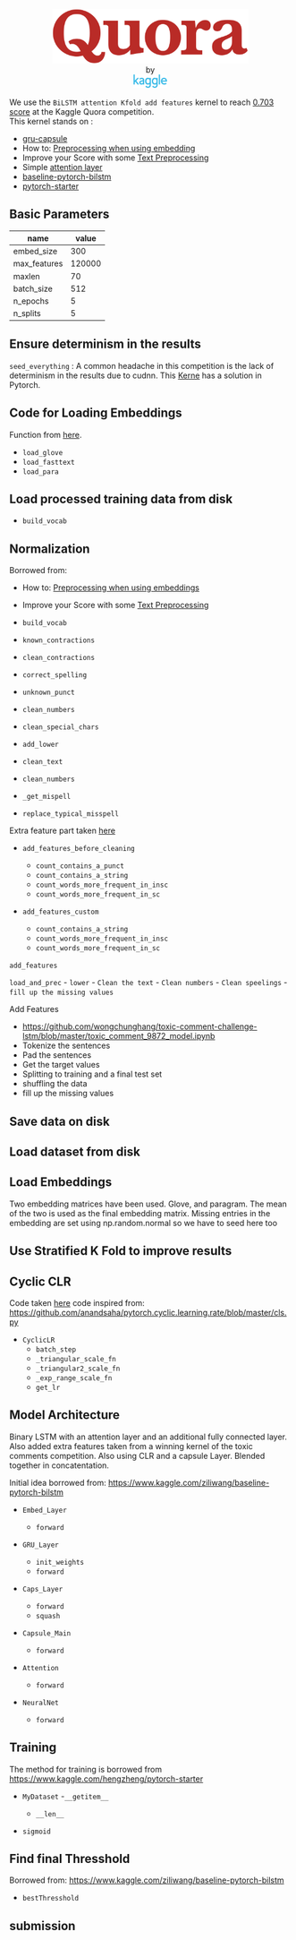 <p align="center">
  <a href="#"><img src="./misc/quora.png" width="350"></a></br>
  by</br>
  <a href="#"><img src="./misc/Kaggle_logo.png" width="60"></a>
</p>



We use the `BiLSTM attention Kfold add features` kernel to reach [0.703 score](https://www.kaggle.com/c/quora-insincere-questions-classification/leaderboard) at the Kaggle Quora competition.  
This kernel stands on : 
- [gru-capsule](https://www.kaggle.com/gmhost/gru-capsule)
- How to: [Preprocessing when using embedding](https://www.kaggle.com/christofhenkel/how-to-preprocessing-when-using-embeddings)
- Improve your Score with some [Text Preprocessing](https://www.kaggle.com/theoviel/improve-your-score-with-some-text-preprocessing)
- Simple [attention layer](https://github.com/mttk/rnn-classifier/blob/master/model.py)
- [baseline-pytorch-bilstm](https://www.kaggle.com/ziliwang/baseline-pytorch-bilstm)
- [pytorch-starter](https://www.kaggle.com/hengzheng/pytorch-starter)

## Basic Parameters

| name         | value  | 
|--------------|--------|
| embed_size   | 300    |
| max_features | 120000 |
| maxlen       | 70     |
| batch_size   | 512    |
| n_epochs     | 5      |
| n_splits     | 5      |

## Ensure determinism in the results 
`seed_everything` : A common headache in this competition is the lack of determinism in the results due to cudnn. This [Kerne](https://www.kaggle.com/hengzheng/pytorch-starter) has a solution in Pytorch.  



## Code for Loading Embeddings
Function from [here](https://www.kaggle.com/gmhost/gru-capsule).
- `load_glove`
- `load_fasttext`
- `load_para`

## Load processed training data from disk
- `build_vocab`

## Normalization

Borrowed from:
- How to: [Preprocessing when using embeddings](https://www.kaggle.com/christofhenkel/how-to-preprocessing-when-using-embeddings)
- Improve your Score with some [Text Preprocessing](https://www.kaggle.com/theoviel/improve-your-score-with-some-text-preprocessing)

- `build_vocab`
- `known_contractions`
- `clean_contractions`
- `correct_spelling`
- `unknown_punct`
- `clean_numbers`
- `clean_special_chars`
- `add_lower`
- `clean_text`
- `clean_numbers`
- `_get_mispell`
- `replace_typical_misspell`

Extra feature part taken [here](https://github.com/wongchunghang/toxic-comment-challenge-lstm/blob/master/toxic_comment_9872_model.ipynb)

- `add_features_before_cleaning`
    - `count_contains_a_punct`
    - `count_contains_a_string`
    - `count_words_more_frequent_in_insc`
    - `count_words_more_frequent_in_sc`

- `add_features_custom`
    - `count_contains_a_string`
    - `count_words_more_frequent_in_insc`
    - `count_words_more_frequent_in_sc`

`add_features`

`load_and_prec`
    - `lower`
    - `Clean the text`
    - `Clean numbers`
    - `Clean speelings`
    - `fill up the missing values`

Add Features
- https://github.com/wongchunghang/toxic-comment-challenge-lstm/blob/master/toxic_comment_9872_model.ipynb
- Tokenize the sentences
- Pad the sentences 
- Get the target values
- Splitting to training and a final test set
- shuffling the data
- fill up the missing values


## Save data on disk

## Load dataset from disk


## Load Embeddings

Two embedding matrices have been used. Glove, and paragram. The mean of the two is used as the final embedding matrix.
Missing entries in the embedding are set using np.random.normal so we have to seed here too


## Use Stratified K Fold to improve results


## Cyclic CLR

Code taken [here](https://www.kaggle.com/dannykliu/lstm-with-attention-clr-in-pytorch)
code inspired from: https://github.com/anandsaha/pytorch.cyclic.learning.rate/blob/master/cls.py
- `CyclicLR`
    - `batch_step`
    - `_triangular_scale_fn`
    - `_triangular2_scale_fn`
    - `_exp_range_scale_fn`
    - `get_lr`


## Model Architecture

Binary LSTM with an attention layer and an additional fully connected layer. Also added extra features taken from a winning kernel of the toxic comments competition. Also using CLR and a capsule Layer. Blended together in concatentation.

Initial idea borrowed from: https://www.kaggle.com/ziliwang/baseline-pytorch-bilstm
- `Embed_Layer`
    - `forward`

- `GRU_Layer`
    - `init_weights`
    - `forward`

- `Caps_Layer`
    - `forward`
    - `squash`

- `Capsule_Main`
    - `forward`

- `Attention`
    - `forward`

- `NeuralNet`
    - `forward`

## Training

The method for training is borrowed from https://www.kaggle.com/hengzheng/pytorch-starter
- `MyDataset`
    -`__getitem__`
    - `__len__`

- `sigmoid`


## Find final Thresshold

Borrowed from: https://www.kaggle.com/ziliwang/baseline-pytorch-bilstm
- `bestThresshold`

## submission 
